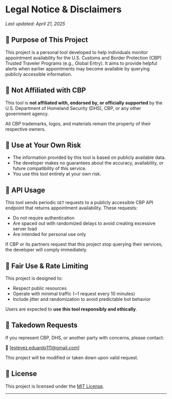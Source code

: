 # Legal Notice & Disclaimers

_Last updated: April 21, 2025_

## 🔹 Purpose of This Project

This project is a personal tool developed to help individuals monitor appointment availability for the U.S. Customs and Border Protection (CBP) Trusted Traveler Programs (e.g., Global Entry). It aims to provide helpful alerts when earlier appointments may become available by querying publicly accessible information.

## 🔹 Not Affiliated with CBP

This tool is **not affiliated with, endorsed by, or officially supported** by the U.S. Department of Homeland Security (DHS), CBP, or any other government agency.

All CBP trademarks, logos, and materials remain the property of their respective owners.

## 🔹 Use at Your Own Risk

- The information provided by this tool is based on publicly available data.
- The developer makes no guarantees about the accuracy, availability, or future compatibility of this service.
- You use this tool entirely at your own risk.

## 🔹 API Usage

This tool sends periodic `GET` requests to a publicly accessible CBP API endpoint that returns appointment availability. These requests:
- Do not require authentication
- Are spaced out with randomized delays to avoid creating excessive server load
- Are intended for personal use only

If CBP or its partners request that this project stop querying their services, the developer will comply immediately.

## 🔹 Fair Use & Rate Limiting

This project is designed to:
- Respect public resources
- Operate with minimal traffic (~1 request every 10 minutes)
- Include jitter and randomization to avoid predictable bot behavior

Users are expected to **use this tool responsibly and ethically**.

## 🔹 Takedown Requests

If you represent CBP, DHS, or another party with concerns, please contact:

📧 [estevez.eduardo111@gmail.com]

This project will be modified or taken down upon valid request.

## 🔹 License

This project is licensed under the [MIT License](../LICENSE).

---

